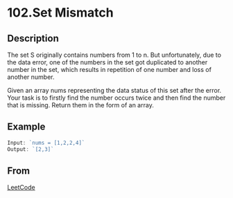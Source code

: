 # 102.Set Mismatch

## Description

The set S originally contains numbers from 1 to n. But unfortunately, due to the data error, one of the numbers in the set got duplicated to another number in the set, which results in repetition of one number and loss of another number.

Given an array nums representing the data status of this set after the error. Your task is to firstly find the number occurs twice and then find the number that is missing. Return them in the form of an array.

## Example

```javascript
Input: `nums = [1,2,2,4]`
Output: `[2,3]`
```

## From

[LeetCode](https://leetcode.com/problems/set-mismatch)
